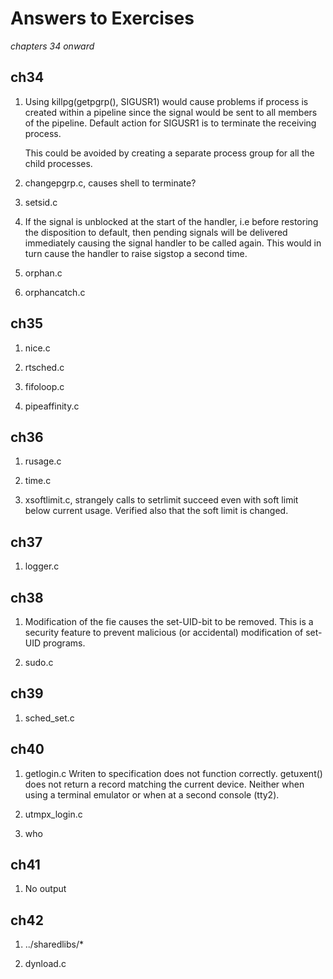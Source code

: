 Answers to Exercises 
====================

_chapters 34 onward_

ch34
----
1. Using killpg(getpgrp(), SIGUSR1) would cause problems if process is created
   within a pipeline since the signal would be sent to all members of the
   pipeline. Default action for SIGUSR1 is to terminate the receiving process.

   This could be avoided by creating a separate process group for all the child
   processes.

2. changepgrp.c, causes shell to terminate?

3. setsid.c

4. If the signal is unblocked at the start of the handler, i.e before restoring
   the disposition to default, then pending signals will be delivered
   immediately causing the signal handler to be called again. This would in turn
   cause the handler to raise sigstop a second time.

5. orphan.c

6. orphancatch.c

ch35
----
1. nice.c

2. rtsched.c

3. fifoloop.c

4. pipeaffinity.c

ch36
----
1. rusage.c

2. time.c

3. xsoftlimit.c, strangely calls to setrlimit succeed even with soft limit below
   current usage. Verified also that the soft limit is changed.

ch37
----
1. logger.c

ch38
----
1. Modification of the fie causes the set-UID-bit to be removed. This is a
   security feature to prevent malicious (or accidental) modification of set-UID programs.

2. sudo.c

ch39
----
1. sched_set.c

ch40
----
1. getlogin.c Writen to specification does not function correctly. getuxent()
   does not return a record matching the current device. Neither when using a
   terminal emulator or when at a second console (tty2).

2. utmpx_login.c

3. who

ch41
----
1. No output

ch42
----
1. ../sharedlibs/*

2. dynload.c
